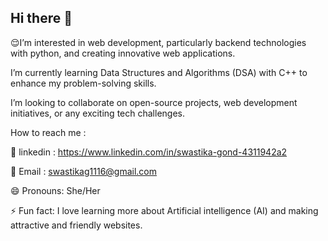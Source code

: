 ## Hi there 👋

😌I’m interested in web development, particularly backend technologies with python, and creating innovative web applications.

 I’m currently learning Data Structures and Algorithms (DSA) with C++ to enhance my problem-solving skills.

 I’m looking to collaborate on open-source projects, web development initiatives, or any exciting tech challenges.


How to reach me :

🔗 linkedin : https://www.linkedin.com/in/swastika-gond-4311942a2

📨 Email : swastikag1116@gmail.com

😄 Pronouns: She/Her

⚡ Fun fact: I love learning more about Artificial intelligence (AI) and making attractive and friendly websites.
